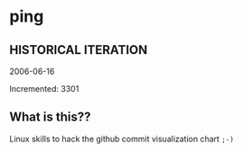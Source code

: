 # ping

## HISTORICAL ITERATION
2006-06-16

Incremented: 3301

## What is this?? 
Linux skills to hack the github commit visualization chart `;-)`
